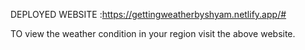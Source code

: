 DEPLOYED WEBSITE :https://gettingweatherbyshyam.netlify.app/#

TO view the weather condition in your region visit the above website. 
  
